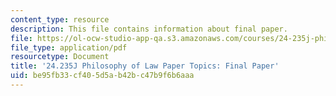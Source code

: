 ```yaml
---
content_type: resource
description: This file contains information about final paper.
file: https://ol-ocw-studio-app-qa.s3.amazonaws.com/courses/24-235j-philosophy-of-law-spring-2012/be95fb33cf405d5ab42bc47b9f6b6aaa_MIT24_235JS12_Finalpaper.pdf
file_type: application/pdf
resourcetype: Document
title: '24.235J Philosophy of Law Paper Topics: Final Paper'
uid: be95fb33-cf40-5d5a-b42b-c47b9f6b6aaa
---
```

